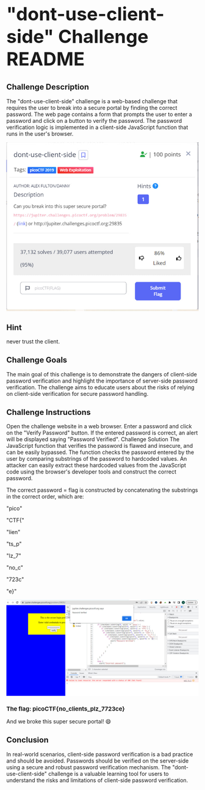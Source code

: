 <h1 style="font-size: 48px;">"dont-use-client-side" Challenge README</h1>
<h2 style="font-size: 20px;">Challenge Description</h2>

The "dont-use-client-side" challenge is a web-based challenge that requires the user to break into a secure portal by finding the correct password. 
The web page contains a form that prompts the user to enter a password and click on a button to verify the password.
The password verification logic is implemented in a client-side JavaScript function that runs in the user's browser.

<img src="./screenshots/photo_2023-04-04_12-23-54.jpg">

<h2 style="font-size: 20px;">Hint</h2>
never trust the client.

<h2 style="font-size: 20px;">Challenge Goals</h2>
The main goal of this challenge is to demonstrate the dangers of client-side password verification and highlight the importance of server-side password verification. 
The challenge aims to educate users about the risks of relying on client-side verification for secure password handling.

<h2 style="font-size: 20px;">Challenge Instructions</h2>
Open the challenge website in a web browser.
Enter a password and click on the "Verify Password" button.
If the entered password is correct, an alert will be displayed saying "Password Verified".
Challenge Solution
The JavaScript function that verifies the password is flawed and insecure, and can be easily bypassed. 
The function checks the password entered by the user by comparing substrings of the password to hardcoded values. 
An attacker can easily extract these hardcoded values from the JavaScript code using the browser's developer tools and construct the correct password.



The correct password = flag is constructed by concatenating the substrings in the correct order, which are:

"pico"

"CTF{"

"lien"

"ts_p"

"lz_7"

"no_c"

"723c"

"e}"

<img src="./screenshots/photo_2023-04-04_12-24-11.jpg">

<h3 style="font-size: 15px;">The flag: picoCTF{no_clients_plz_7723ce}</h3>


And we broke this super secure portal! :smile:
<h2 style="font-size: 20px;">Conclusion</h2>
In real-world scenarios, client-side password verification is a bad practice and should be avoided. 
Passwords should be verified on the server-side using a secure and robust password verification mechanism. 
The "dont-use-client-side" challenge is a valuable learning tool for users to understand the risks and limitations of client-side password verification.
